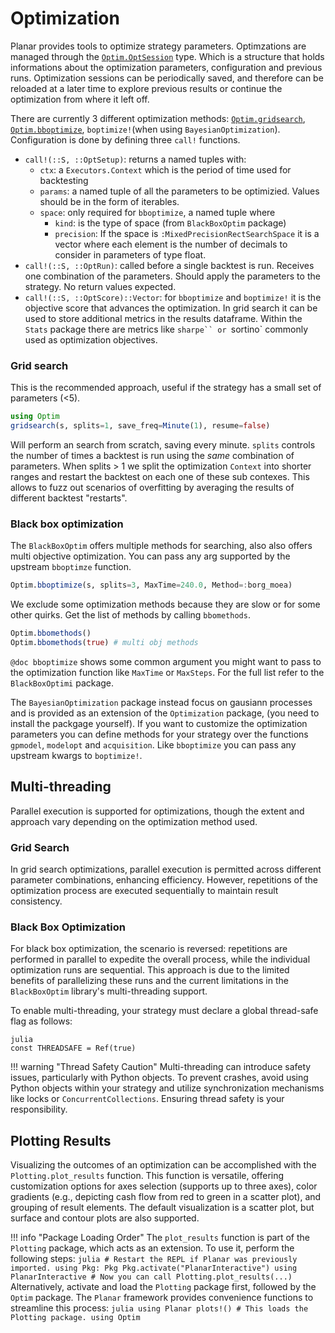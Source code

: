 # Optimization

Planar provides tools to optimize strategy parameters. Optimzations are managed through the [`Optim.OptSession`](@ref) type. Which is a structure that holds informations about the optimization parameters, configuration and previous runs.
Optimization sessions can be periodically saved, and therefore can be reloaded at a later time to explore previous results or continue the optimization from where it left off.

There are currently 3 different optimization methods: [`Optim.gridsearch`](@ref), [`Optim.bboptimize`](@ref), `boptimize!`(when using `BayesianOptimization`).
Configuration is done by defining three `call!` functions.

- `call!(::S, ::OptSetup)`: returns a named tuples with:
   - `ctx`: a `Executors.Context` which is the period of time used for backtesting
   - `params`: a named tuple of all the parameters to be optimizied. Values should be in the form of iterables.
   - `space`: only required for `bboptimize`, a named tuple where
     - `kind`: is the type of space (from `BlackBoxOptim` package)
     - `precision`: If the space is `:MixedPrecisionRectSearchSpace` it is a vector where each element is the number of decimals to consider in parameters of type float.
- `call!(::S, ::OptRun)`: called before a single backtest is run. Receives one combination of the parameters. Should apply the parameters to the strategy. No return values expected.
- `call!(::S, ::OptScore)::Vector`: for `bboptimize` and `boptimize!` it is the objective score that advances the optimization. In grid search it can be used to store additional metrics in the results dataframe. Within the `Stats` package there are metrics like `sharpe`` or `sortino` commonly used as optimization objectives.

### Grid search
This is the recommended approach, useful if the strategy has a small set of parameters (<5).
```julia
using Optim
gridsearch(s, splits=1, save_freq=Minute(1), resume=false)
```
Will perform an search from scratch, saving every minute.
`splits` controls the number of times a backtest is run using the _same_ combination of parameters. When splits > 1 we split the optimization `Context` into shorter ranges and restart the backtest on each one of these sub contexes. This allows to fuzz out scenarios of overfitting by averaging the results of different backtest "restarts".

### Black box optimization
The `BlackBoxOptim` offers multiple methods for searching, also also offers multi objective optimization. You can pass any arg supported by the upstream `bboptimze` function.

```julia
Optim.bboptimize(s, splits=3, MaxTime=240.0, Method=:borg_moea)
```
We exclude some optimization methods because they are slow or for some other quirks. Get the list of methods by calling `bbomethods`.
```julia
Optim.bbomethods()
Optim.bbomethods(true) # multi obj methods
```
`@doc bboptimize` shows some common argument you might want to pass to the optimization function like `MaxTime` or `MaxSteps`. For the full list refer to the `BlackBoxOptimi` package.

The `BayesianOptimization` package instead focus on gausiann processes and is provided as an extension of the `Optimization` package, (you need to install the packgage yourself). If you want to customize the optimization parameters you can define methods for your strategy over the functions `gpmodel`, `modelopt` and `acquisition`.
Like `bboptimize` you can pass any upstream kwargs to `boptimize!`.

## Multi-threading
Parallel execution is supported for optimizations, though the extent and approach vary depending on the optimization method used.

### Grid Search
In grid search optimizations, parallel execution is permitted across different parameter combinations, enhancing efficiency. However, repetitions of the optimization process are executed sequentially to maintain result consistency.

### Black Box Optimization
For black box optimization, the scenario is reversed: repetitions are performed in parallel to expedite the overall process, while the individual optimization runs are sequential. This approach is due to the limited benefits of parallelizing these runs and the current limitations in the `BlackBoxOptim` library's multi-threading support.

To enable multi-threading, your strategy must declare a global thread-safe flag as follows:
```
julia
const THREADSAFE = Ref(true)
```

!!! warning "Thread Safety Caution"
    Multi-threading can introduce safety issues, particularly with Python objects. To prevent crashes, avoid using Python objects within your strategy and utilize synchronization mechanisms like locks or `ConcurrentCollections`. Ensuring thread safety is your responsibility.

## Plotting Results
Visualizing the outcomes of an optimization can be accomplished with the `Plotting.plot_results` function. This function is versatile, offering customization options for axes selection (supports up to three axes), color gradients (e.g., depicting cash flow from red to green in a scatter plot), and grouping of result elements. The default visualization is a scatter plot, but surface and contour plots are also supported.

!!! info "Package Loading Order"
    The `plot_results` function is part of the `Plotting` package, which acts as an extension. To use it, perform the following steps:
    ```
    julia
    # Restart the REPL if Planar was previously imported.
    using Pkg: Pkg
    Pkg.activate("PlanarInteractive")
    using PlanarInteractive
    # Now you can call Plotting.plot_results(...)
    ```
    Alternatively, activate and load the `Plotting` package first, followed by the `Optim` package. The `Planar` framework provides convenience functions to streamline this process:
    ```
    julia
    using Planar
    plots!() # This loads the Plotting package.
    using Optim
    ```
